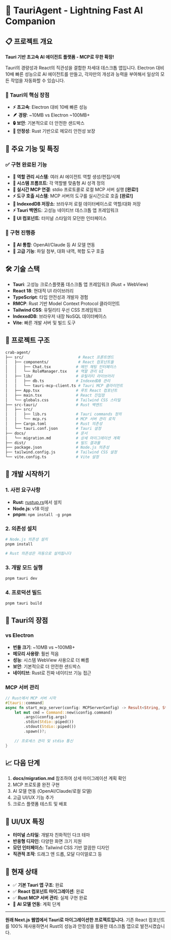 # 🚀 **TauriAgent** - Lightning Fast AI Companion

## 📋 프로젝트 개요

**Tauri 기반 초고속 AI 에이전트 플랫폼 - MCP로 무한 확장!**

Tauri의 경량성과 React의 직관성을 결합한 차세대 데스크톱 앱입니다. Electron 대비 10배 빠른 성능으로 AI 에이전트를 만들고, 각자만의 개성과 능력을 부여해서 일상의 모든 작업을 자동화할 수 있습니다.

### 🚀 Tauri의 핵심 장점
- **⚡ 초고속**: Electron 대비 10배 빠른 성능
- **🪶 경량**: ~10MB vs Electron ~100MB+  
- **🔒 보안**: 기본적으로 더 안전한 샌드박스
- **🦀 안정성**: Rust 기반으로 메모리 안전성 보장

## 🎯 주요 기능 및 특징

### ✅ 구현 완료된 기능

- **🤖 역할 관리 시스템**: 여러 AI 에이전트 역할 생성/편집/삭제
- **🧠 시스템 프롬프트**: 각 역할별 맞춤형 AI 성격 정의  
- **🔗 실시간 MCP 연결**: stdio 프로토콜로 로컬 MCP 서버 실행 **[완료!]**
- **⚡ 도구 호출 시스템**: MCP 서버의 도구를 실시간으로 호출 **[완료!]**
- **💾 IndexedDB 저장소**: 브라우저 로컬 데이터베이스로 역할/대화 저장
- **⚡ Tauri 백엔드**: 고성능 네이티브 데스크톱 앱 프레임워크
- **🎨 UI 컴포넌트**: 터미널 스타일의 모던한 인터페이스

### 🚧 구현 진행중

- **🔄 AI 통합**: OpenAI/Claude 등 AI 모델 연동
- **📎 고급 기능**: 파일 첨부, 대화 내역, 복합 도구 호출

## 🛠 기술 스택

- **Tauri**: 고성능 크로스플랫폼 데스크톱 앱 프레임워크 (Rust + WebView)
- **React 18**: 현대적 UI 라이브러리
- **TypeScript**: 타입 안전성과 개발자 경험
- **RMCP**: Rust 기반 Model Context Protocol 클라이언트
- **Tailwind CSS**: 유틸리티 우선 CSS 프레임워크
- **IndexedDB**: 브라우저 내장 NoSQL 데이터베이스
- **Vite**: 빠른 개발 서버 및 빌드 도구

## 📁 프로젝트 구조

```bash
crab-agent/
├── src/                        # React 프론트엔드
│   ├── components/             # React 컴포넌트들
│   │   ├── Chat.tsx           # 메인 채팅 인터페이스
│   │   └── RoleManager.tsx    # 역할 관리 UI  
│   ├── lib/                   # 유틸리티 라이브러리
│   │   ├── db.ts              # IndexedDB 관리
│   │   └── tauri-mcp-client.ts # Tauri MCP 클라이언트
│   ├── App.tsx                # 루트 React 컴포넌트
│   ├── main.tsx               # React 진입점
│   └── globals.css            # Tailwind CSS 스타일
├── src-tauri/                 # Rust 백엔드
│   ├── src/
│   │   ├── lib.rs             # Tauri commands 정의
│   │   └── mcp.rs             # MCP 서버 관리 로직
│   ├── Cargo.toml             # Rust 의존성
│   └── tauri.conf.json        # Tauri 설정
├── docs/                      # 문서
│   └── migration.md           # 상세 마이그레이션 계획
├── dist/                      # 빌드 결과물
├── package.json               # Node.js 의존성
├── tailwind.config.js         # Tailwind CSS 설정
└── vite.config.ts             # Vite 설정
```

## 🚀 개발 시작하기

### 1. 사전 요구사항

- **Rust**: [rustup.rs](https://rustup.rs/)에서 설치
- **Node.js**: v18 이상
- **pnpm**: `npm install -g pnpm`

### 2. 의존성 설치

```bash
# Node.js 의존성 설치
pnpm install

# Rust 의존성은 자동으로 설치됩니다
```

### 3. 개발 모드 실행

```bash
pnpm tauri dev
```

### 4. 프로덕션 빌드

```bash
pnpm tauri build
```

## 🦀 Tauri의 장점

### vs Electron

- **번들 크기**: ~10MB vs ~100MB+
- **메모리 사용량**: 훨씬 적음
- **성능**: 시스템 WebView 사용으로 더 빠름
- **보안**: 기본적으로 더 안전한 샌드박스
- **네이티브**: Rust로 진짜 네이티브 기능 접근

### MCP 서버 관리

```rust
// Rust에서 MCP 서버 시작
#[tauri::command] 
async fn start_mcp_server(config: MCPServerConfig) -> Result<String, String> {
    let mut cmd = Command::new(&config.command)
        .args(&config.args)
        .stdin(Stdio::piped())
        .stdout(Stdio::piped())
        .spawn()?;
    
    // 프로세스 관리 및 stdio 통신
}
```

## 📈 다음 단계

1. **docs/migration.md** 참조하여 상세 마이그레이션 계획 확인
2. MCP 프로토콜 완전 구현 
3. AI 모델 연동 (OpenAI/Claude/로컬 모델)
4. 고급 UI/UX 기능 추가
5. 크로스 플랫폼 테스트 및 배포

## 🎨 UI/UX 특징

- **터미널 스타일**: 개발자 친화적인 다크 테마
- **반응형 디자인**: 다양한 화면 크기 지원  
- **모던 인터페이스**: Tailwind CSS 기반 깔끔한 디자인
- **직관적 조작**: 드래그 앤 드롭, 모달 다이얼로그 등

## 🧪 현재 상태

- ✅ **기본 Tauri 앱 구조**: 완료
- ✅ **React 컴포넌트 마이그레이션**: 완료  
- ✅ **Rust MCP 서버 관리**: 실제 구현 완료
- 🚧 **AI 모델 연동**: 계획 단계

---

**원래 Next.js 웹앱에서 Tauri로 마이그레이션한 프로젝트입니다.** 기존 React 컴포넌트를 100% 재사용하면서 Rust의 성능과 안정성을 활용한 데스크톱 앱으로 발전시켰습니다.
